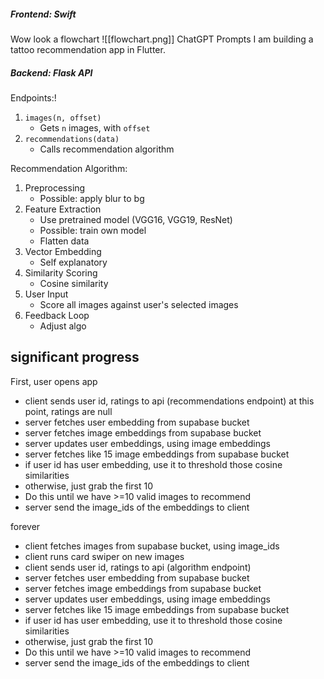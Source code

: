 ##### Frontend: Swift
Wow look a flowchart
![[flowchart.png]]
ChatGPT Prompts
I am building a tattoo recommendation app in Flutter. 
##### Backend: Flask API
Endpoints:!
1. `images(n, offset)`
	- Gets `n` images, with `offset`
2. `recommendations(data)`
	- Calls recommendation algorithm

Recommendation Algorithm:
1. Preprocessing
	- Possible: apply blur to bg
2. Feature Extraction
	- Use pretrained model (VGG16, VGG19, ResNet)
	- Possible: train own model
	- Flatten data
3. Vector Embedding
	- Self explanatory
4. Similarity Scoring
	- Cosine similarity
5. User Input
	- Score all images against user's selected images
6. Feedback Loop
	- Adjust algo

## significant progress
First, user opens app
* client sends user id, ratings to api (recommendations endpoint) at this point, ratings are null
* server fetches user embedding from supabase bucket
* server fetches image embeddings from supabase bucket
* server updates user embeddings, using image embeddings
* server fetches like 15 image embeddings from supabase bucket
* if user id has user embedding, use it to threshold those cosine similarities
* otherwise, just grab the first 10
* Do this until we have >=10 valid images to recommend
* server send the image_ids of the embeddings to client

forever
* client fetches images from supabase bucket, using image_ids
* client runs card swiper on new images
* client sends user id, ratings to api (algorithm endpoint)
* server fetches user embedding from supabase bucket
* server fetches image embeddings from supabase bucket
* server updates user embeddings, using image embeddings
* server fetches like 15 image embeddings from supabase bucket
* if user id has user embedding, use it to threshold those cosine similarities
* otherwise, just grab the first 10
* Do this until we have >=10 valid images to recommend
* server send the image_ids of the embeddings to client
